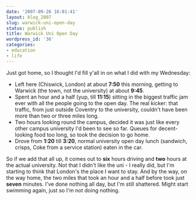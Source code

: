 ```yaml
---
date: '2007-09-26 16:01:41'
layout: blog_2007
slug: warwick-uni-open-day
status: publish
title: Warwick Uni Open Day
wordpress_id: '36'
categories:
- education
- life
---
```


Just got home, so I thought I'd fill y'all in on what I did with my Wednesday:

* Left here (Chiswick, London) at about **7:50** this morning, getting to
  Warwick (the town, not the university) at about **9:45**.
* Spent an hour and a half (yup, till **11:15**) sitting in the biggest
  traffic jam ever with all the people going to the open day. The real kicker:
  that traffic, from just outside Coventry to the university, couldn't have
  been more than two or three miles long.
* Two hours looking round the campus, decided it was just like every other
  campus university I'd been to see so far. Queues for decent-looking food too
  long, so took the decision to go home.
* Drove from **1:20** till **3:20**, normal university open day lunch
  (sandwich, crisps, Coke from a service station) eaten in the car.

So if we add that all up, it comes out to **six** hours driving and **two**
hours at the actual university. Not that I didn't like the uni - I really did,
but I'm starting to think that London's the place I want to stay. And by the
way, on the way home, the two miles that took an hour and a half before took
just **seven** minutes. I've done nothing all day, but I'm still shattered.
Might start swimming again, just so I'm not doing nothing.
